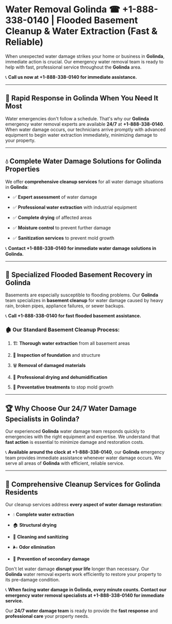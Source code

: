 # Water Removal Golinda ☎ +1-888-338-0140 | Flooded Basement Cleanup & Water Extraction (Fast & Reliable)

When unexpected water damage strikes your home or business in **Golinda**, immediate action is crucial. Our emergency water removal team is ready to help with fast, professional service throughout the **Golinda** area. 

📞 **Call us now at +1-888-338-0140 for immediate assistance.**
---
## 🚀 Rapid Response in Golinda When You Need It Most
Water emergencies don't follow a schedule. That's why our **Golinda** emergency water removal experts are available **24/7** at **+1-888-338-0140**. When water damage occurs, our technicians arrive promptly with advanced equipment to begin water extraction immediately, minimizing damage to your property.
---
## 💧 Complete Water Damage Solutions for Golinda Properties
We offer **comprehensive cleanup services** for all water damage situations in **Golinda**:
- ✅ **Expert assessment** of water damage  
- ✅ **Professional water extraction** with industrial equipment  
- ✅ **Complete drying** of affected areas  
- ✅ **Moisture control** to prevent further damage  
- ✅ **Sanitization services** to prevent mold growth  
📞 **Contact +1-888-338-0140 for immediate water damage solutions in Golinda.**
---
## 🌊 Specialized Flooded Basement Recovery in Golinda
Basements are especially susceptible to flooding problems. Our **Golinda** team specializes in **basement cleanup** for water damage caused by heavy rain, broken pipes, appliance failures, or sewer backups. 
📞 **Call +1-888-338-0140 for fast flooded basement assistance.**
### 🏚️ Our Standard Basement Cleanup Process:
1. 🏗️ **Thorough water extraction** from all basement areas  
2. 🔎 **Inspection of foundation** and structure  
3. 🗑️ **Removal of damaged materials**  
4. 💨 **Professional drying and dehumidification**  
5. 🚫 **Preventative treatments** to stop mold growth  
---
## 🏆 Why Choose Our 24/7 Water Damage Specialists in Golinda?
Our experienced **Golinda** water damage team responds quickly to emergencies with the right equipment and expertise. We understand that **fast action** is essential to minimize damage and restoration costs.
📞 **Available around the clock at +1-888-338-0140**, our **Golinda** emergency team provides immediate assistance whenever water damage occurs. We serve all areas of **Golinda** with efficient, reliable service.
---
## 🧹 Comprehensive Cleanup Services for Golinda Residents
Our cleanup services address **every aspect of water damage restoration**:
- 💧 **Complete water extraction**  
- 🏠 **Structural drying**  
- 🧼 **Cleaning and sanitizing**  
- 🌬️ **Odor elimination**  
- 🚫 **Prevention of secondary damage**  
Don't let water damage **disrupt your life** longer than necessary. Our **Golinda** water removal experts work efficiently to restore your property to its pre-damage condition.
📞 **When facing water damage in Golinda, every minute counts. Contact our emergency water removal specialists at +1-888-338-0140 for immediate service.**
Our **24/7 water damage team** is ready to provide the **fast response** and **professional care** your property needs.

